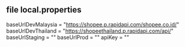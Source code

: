 ## file local.properties
baseUrlDevMalaysia = "https://shopee.p.rapidapi.com/shopee.co.id/"
baseUrlDevThailand = "https://shopeethailand.p.rapidapi.com/api/"
baseUrlStaging = ""
baseUrlProd = ""
apiKey = ""
